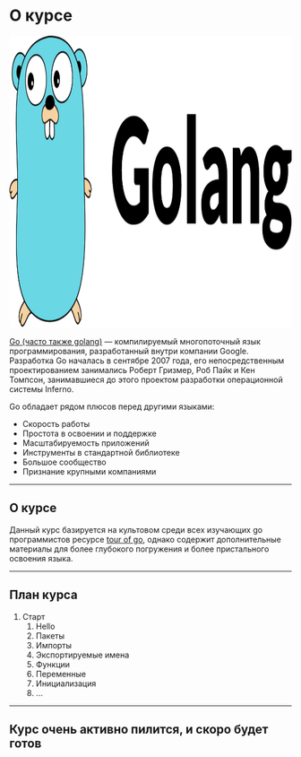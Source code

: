 # О курсе


<p align="center">
  <img width="520px" height="520px" src="go.png" alt="logo"/>
</p>


[Go (часто также golang)](https://go.dev) — компилируемый многопоточный язык программирования, разработанный внутри компании Google. Разработка Go началась в сентябре 2007 года, его непосредственным проектированием занимались Роберт Гризмер, Роб Пайк и Кен Томпсон, занимавшиеся до этого проектом разработки операционной системы Inferno.

Go обладает рядом плюсов перед другими языками:

- Скорость работы
- Простота в освоении и поддержке
- Масштабируемость приложений
- Инструменты в стандартной библиотеке
- Большое сообщество
- Признание крупными компаниями

---

## О курсе

Данный курс базируется на культовом среди всех изучающих go программистов ресурсе [tour of go](https://go.dev/tour/welcome/1), однако содержит дополнительные материалы для более глубокого погружения и более пристального освоения языка.

---

## План курса

1. Старт
    1. Hello
    2. Пакеты
    3. Импорты
    4. Экспортируемые имена
    5. Функции
    6. Переменные
    7. Инициализация
    8. ...


---

## Курс очень активно пилится, и скоро будет готов